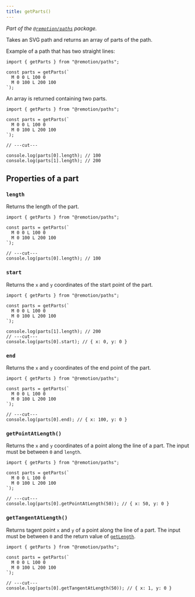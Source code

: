 ```yaml
---
title: getParts()
---
```


_Part of the [`@remotion/paths`](/docs/paths) package._

Takes an SVG path and returns an array of parts of the path.

Example of a path that has two straight lines:

```tsx twoslash
import { getParts } from "@remotion/paths";

const parts = getParts(`
  M 0 0 L 100 0
  M 0 100 L 200 100
`);
```

An array is returned containing two parts.

```tsx twoslash
import { getParts } from "@remotion/paths";

const parts = getParts(`
  M 0 0 L 100 0
  M 0 100 L 200 100
`);

// ---cut---

console.log(parts[0].length); // 100
console.log(parts[1].length); // 200
```

## Properties of a part

### `length`

Returns the length of the part.

```tsx twoslash
import { getParts } from "@remotion/paths";

const parts = getParts(`
  M 0 0 L 100 0
  M 0 100 L 200 100
`);

// ---cut---
console.log(parts[0].length); // 100
```

### `start`

Returns the `x` and `y` coordinates of the start point of the part.

```tsx twoslash
import { getParts } from "@remotion/paths";

const parts = getParts(`
  M 0 0 L 100 0
  M 0 100 L 200 100
`);

console.log(parts[1].length); // 200
// ---cut---
console.log(parts[0].start); // { x: 0, y: 0 }
```

### `end`

Returns the `x` and `y` coordinates of the end point of the part.

```tsx twoslash
import { getParts } from "@remotion/paths";

const parts = getParts(`
  M 0 0 L 100 0
  M 0 100 L 200 100
`);

// ---cut---
console.log(parts[0].end); // { x: 100, y: 0 }
```

### `getPointAtLength()`

Returns the `x` and `y` coordinates of a point along the line of a part. The input must be between `0` and `length`.

```tsx twoslash
import { getParts } from "@remotion/paths";

const parts = getParts(`
  M 0 0 L 100 0
  M 0 100 L 200 100
`);

// ---cut---
console.log(parts[0].getPointAtLength(50)); // { x: 50, y: 0 }
```

### `getTangentAtLength()`

Returns tagent point `x` and `y` of a point along the line of a part. The input must be between `0` and the return value of [`getLength`](/docs/paths/get-length).

```tsx twoslash
import { getParts } from "@remotion/paths";

const parts = getParts(`
  M 0 0 L 100 0
  M 0 100 L 200 100
`);

// ---cut---
console.log(parts[0].getTangentAtLength(50)); // { x: 1, y: 0 }
```
